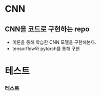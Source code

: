 # CNN

## CNN을 코드로 구현하는 repo
- 이론을 통해 학습한 CNN 모델을 구현해본다.
- tensorflow와 pytorch를 통해 구현

# 테스트
### 테스트
